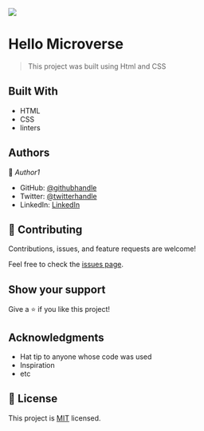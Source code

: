 ![](https://img.shields.io/badge/Microverse-blueviolet)

# Hello Microverse
> This project was built using Html and CSS


## Built With
 
 - HTML
 - CSS
 - linters
  
<!-- ## Live Demo (if available)

[Live Demo Link](https://livedemo.com)
 -->

<!-- ## Getting Started

*This is an example of how you may give instructions on setting up your project locally.*
*Modify this file to match your project, remove sections that don't apply. For example: delete the testing section if the currect project doesn't require testing.* -->


<!-- To get a local copy up and running follow these simple example steps.

### Prerequisites

### Setup

### Install

### Usage

### Run tests

### Deployment -->



## Authors

👤 *Author1*

- GitHub: [@githubhandle](https://github.com/Victor-chiemerie)
- Twitter: [@twitterhandle](https://twitter.com/VictorChiemer20)
- LinkedIn: [LinkedIn](https://www.linkedin.com/in/victor-chiemerie-460475246/)

<!-- - GitHub: [@githubhandle](https://github.com/githubhandle)
- Twitter: [@twitterhandle](https://twitter.com/twitterhandle)
- LinkedIn: [LinkedIn](https://linkedin.com/in/linkedinhandle) -->

## 🤝 Contributing

Contributions, issues, and feature requests are welcome!

Feel free to check the [issues page]([../../issues/](https://github.com/Victor-chiemerie/Module-1...HTML-and-CSS/issues)).

 ## Show your support

Give a ⭐️ if you like this project!

## Acknowledgments

- Hat tip to anyone whose code was used
- Inspiration
- etc

## 📝 License

This project is [MIT](./MIT.md) licensed.

<!-- NOTE: we recommend using the [MIT license](https://choosealicense.com/licenses/mit/) - you can set it up quickly by [using templates available on GitHub](https://docs.github.com/en/communities/setting-up-your-project-for-healthy-contributions/adding-a-license-to-a-repository). You can also use [any other license](https://choosealicense.com/licenses/) if you wish. -->
